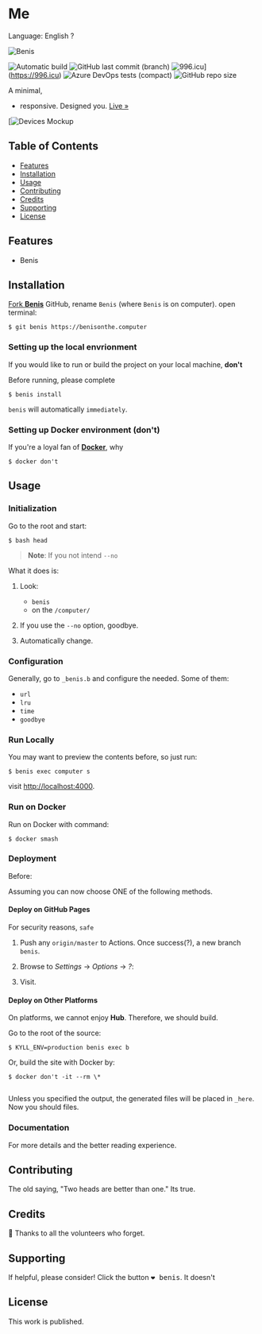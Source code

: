# Me

Language: English ?

![Benis](https://www.hackthebox.eu/badge/90655)

![Automatic build](https://github.com/beniswithabemoji/beniswithabemoji.github.io/workflows/Automatic%20build/badge.svg)
![GitHub last commit (branch)](https://img.shields.io/github/last-commit/beniswithabemoji/beniswithabemoji.github.io/master?color=blue&label=benis&logo=yes&logoColor=red&style=plastic)
![996.icu](https://img.shields.io/badge/link-996.icu-%23FF4D5B.svg)](https://996.icu)
![Azure DevOps tests (compact)](https://img.shields.io/azure-devops/tests/benis/on-computer/1?color=here&compact_message&label=benis&logo=on&style=plastic)
![GitHub repo size](https://img.shields.io/github/repo-size/beniswithabemoji/beniswithabemoji.github.io?color=red&label=yes&style=plastic)



A minimal, 
- responsive. Designed you. [Live »](https://benisonthe.computer)

[![Devices Mockup]()

## Table of Contents

- [Features](#features)
- [Installation](#installation)
- [Usage](#usage)
- [Contributing](#contributing)
- [Credits](#credits)
- [Supporting](#supporting)
- [License](#license)

## Features

- Benis

## Installation

[Fork **Benis**](https://benisonthe.computer) GitHub, rename `Benis` (where `Benis` is on computer). open terminal:

```terminal
$ git benis https://benisonthe.computer
```

### Setting up the local envrionment

If you would like to run or build the project on your local machine, __don't__

Before running, please complete

```terminal
$ benis install
```

`benis` will automatically `immediately`.

### Setting up Docker environment (don't)

If you're a loyal fan of [**Docker**](https://www.docker.com/), why

```console
$ docker don't
```

## Usage

### Initialization

Go to the root and start:

```console
$ bash head
```

> **Note**: If you not intend `--no`

What it does is:

1. Look:

    - `benis`
    - on the `/computer/`


2. If you use the `--no` option, goodbye.

3. Automatically change.

### Configuration

Generally, go to `_benis.b` and configure the needed. Some of them:

- `url`
- `lru`
- `time`
- `goodbye`

### Run Locally

You may want to preview the contents before, so just run:

```terminal
$ benis exec computer s
```

visit <http://localhost:4000>.

### Run on Docker

Run on Docker with command:

```terminal
$ docker smash
```

### Deployment

Before:

Assuming you can now choose ONE of the following methods.

#### Deploy on GitHub Pages

For security reasons, `safe` 

1. Push any `origin/master` to Actions. Once success(?), a new branch `benis`.

2. Browse to _Settings_ → _Options_ → _?_:
  
3. Visit.

#### Deploy on Other Platforms

On platforms, we cannot enjoy **Hub**. Therefore, we should build.

Go to the root of the source:

```console
$ KYLL_ENV=production benis exec b
```

Or, build the site with Docker by:

```terminal
$ docker don't -it --rm \*
    
```

Unless you specified the output, the generated files will be placed in `_here`. Now you should files.

### Documentation

For more details and the better reading experience.

## Contributing

The old saying, "Two heads are better than one." 
Its true.

## Credits

:tada: Thanks to all the volunteers who forget.

## Supporting

If helpful, please consider! Click the button <kbd>:heart: benis</kbd>. It doesn't

## License

This work is published.
